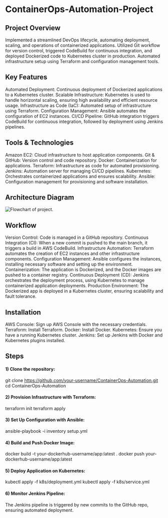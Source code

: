 # ContainerOps-Automation-Project

## Project Overview
Implemented a streamlined DevOps lifecycle, automating deployment, scaling, and operations of containerized applications. Utilized Git workflow for version control, triggered CodeBuild for continuous integration, and
deployed Dockerized code to Kubernetes cluster in production. Automated infrastructure setup using Terraform and configuration management tools.

## Key Features
Automated Deployment: Continuous deployment of Dockerized applications to a Kubernetes cluster.
Scalable Infrastructure: Kubernetes is used to handle horizontal scaling, ensuring high availability and efficient resource usage.
Infrastructure as Code (IaC): Automated setup of infrastructure using Terraform.
Configuration Management: Ansible automates the configuration of EC2 instances.
CI/CD Pipeline: GitHub integration triggers CodeBuild for continuous integration, followed by deployment using Jenkins pipelines.

## Tools & Technologies
Amazon EC2: Cloud infrastructure to host application components.
Git & GitHub: Version control and code repository.
Docker: Containerization for applications.
Terraform: Infrastructure as code for automated provisioning.
Jenkins: Automation server for managing CI/CD pipelines.
Kubernetes: Orchestrates containerized applications and ensures scalability.
Ansible: Configuration management for provisioning and software installation.

## Architecture Diagram
![Flowchart of project.](https://miro.com/diagramming/online/board/uXjVLeA2V5Y=/?boardAccessToken=WFi7hZCvcPSRoHGTS8d8GerXsesr5dzJ)


## Workflow
Version Control: Code is managed in a GitHub repository.
Continuous Integration (CI): When a new commit is pushed to the main branch, it triggers a build in AWS CodeBuild.
Infrastructure Automation: Terraform automates the creation of EC2 instances and other infrastructure components.
Configuration Management: Ansible configures the instances, installing necessary software and setting up the environment.
Containerization: The application is Dockerized, and the Docker images are pushed to a container registry.
Continuous Deployment (CD): Jenkins orchestrates the deployment process, using Kubernetes to manage containerized application deployments.
Production Environment: The Dockerized app is deployed in a Kubernetes cluster, ensuring scalability and fault tolerance.

## Installation
AWS Console: Sign up AWS Console with the necessary credentials.
Terraform: Install Terraform.
Docker: Install Docker.
Kubernetes: Ensure you have a running Kubernetes cluster.
Jenkins: Set up Jenkins with Docker and Kubernetes plugins installed.

## Steps
#### 1) Clone the repository:
git clone https://github.com/your-username/ContainerOps-Automation.git
cd ContainerOps-Automation

#### 2) Provision Infrastructure with Terraform:
terraform init
terraform apply

#### 3) Set Up Configuration with Ansible:
ansible-playbook -i inventory setup.yml

#### 4) Build and Push Docker Image:
docker build -t your-dockerhub-username/app:latest .
docker push your-dockerhub-username/app:latest

#### 5) Deploy Application on Kubernetes:
kubectl apply -f k8s/deployment.yml
kubectl apply -f k8s/service.yml

#### 6) Monitor Jenkins Pipeline:
The Jenkins pipeline is triggered by new commits to the GitHub repo, ensuring automated deployment.
